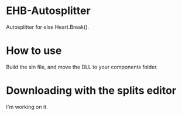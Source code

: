 # EHB-Autosplitter
Autosplitter for else Heart.Break().

# How to use
Build the sln file, and move the DLL to your components folder.

# Downloading with the splits editor
I'm working on it.
